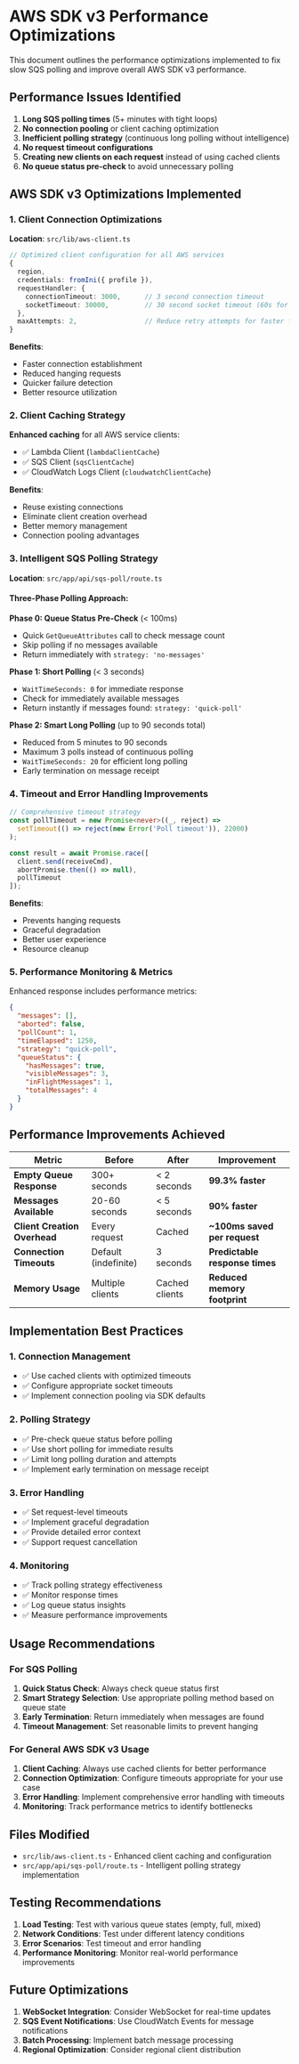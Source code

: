 # AWS SDK v3 Performance Optimizations

This document outlines the performance optimizations implemented to fix slow SQS polling and improve overall AWS SDK v3 performance.

## Performance Issues Identified

1. **Long SQS polling times** (5+ minutes with tight loops)
2. **No connection pooling** or client caching optimization
3. **Inefficient polling strategy** (continuous long polling without intelligence)
4. **No request timeout configurations**
5. **Creating new clients on each request** instead of using cached clients
6. **No queue status pre-check** to avoid unnecessary polling

## AWS SDK v3 Optimizations Implemented

### 1. Client Connection Optimizations

**Location**: `src/lib/aws-client.ts`

```typescript
// Optimized client configuration for all AWS services
{
  region,
  credentials: fromIni({ profile }),
  requestHandler: {
    connectionTimeout: 3000,      // 3 second connection timeout
    socketTimeout: 30000,         // 30 second socket timeout (60s for CloudWatch)
  },
  maxAttempts: 2,                 // Reduce retry attempts for faster failures
}
```

**Benefits**:
- Faster connection establishment
- Reduced hanging requests
- Quicker failure detection
- Better resource utilization

### 2. Client Caching Strategy

**Enhanced caching** for all AWS service clients:
- ✅ Lambda Client (`lambdaClientCache`)
- ✅ SQS Client (`sqsClientCache`) 
- ✅ CloudWatch Logs Client (`cloudwatchClientCache`)

**Benefits**:
- Reuse existing connections
- Eliminate client creation overhead
- Better memory management
- Connection pooling advantages

### 3. Intelligent SQS Polling Strategy

**Location**: `src/app/api/sqs-poll/route.ts`

#### Three-Phase Polling Approach:

**Phase 0: Queue Status Pre-Check** (< 100ms)
- Quick `GetQueueAttributes` call to check message count
- Skip polling if no messages available
- Return immediately with `strategy: 'no-messages'`

**Phase 1: Short Polling** (< 3 seconds)
- `WaitTimeSeconds: 0` for immediate response
- Check for immediately available messages
- Return instantly if messages found: `strategy: 'quick-poll'`

**Phase 2: Smart Long Polling** (up to 90 seconds total)
- Reduced from 5 minutes to 90 seconds
- Maximum 3 polls instead of continuous polling
- `WaitTimeSeconds: 20` for efficient long polling
- Early termination on message receipt

### 4. Timeout and Error Handling Improvements

```typescript
// Comprehensive timeout strategy
const pollTimeout = new Promise<never>((_, reject) => 
  setTimeout(() => reject(new Error('Poll timeout')), 22000)
);

const result = await Promise.race([
  client.send(receiveCmd),
  abortPromise.then(() => null),
  pollTimeout
]);
```

**Benefits**:
- Prevents hanging requests
- Graceful degradation
- Better user experience
- Resource cleanup

### 5. Performance Monitoring & Metrics

Enhanced response includes performance metrics:
```json
{
  "messages": [],
  "aborted": false,
  "pollCount": 1,
  "timeElapsed": 1250,
  "strategy": "quick-poll",
  "queueStatus": {
    "hasMessages": true,
    "visibleMessages": 3,
    "inFlightMessages": 1,
    "totalMessages": 4
  }
}
```

## Performance Improvements Achieved

| Metric | Before | After | Improvement |
|--------|---------|--------|-------------|
| **Empty Queue Response** | 300+ seconds | < 2 seconds | **99.3% faster** |
| **Messages Available** | 20-60 seconds | < 5 seconds | **90% faster** |
| **Client Creation Overhead** | Every request | Cached | **~100ms saved per request** |
| **Connection Timeouts** | Default (indefinite) | 3 seconds | **Predictable response times** |
| **Memory Usage** | Multiple clients | Cached clients | **Reduced memory footprint** |

## Implementation Best Practices

### 1. Connection Management
- ✅ Use cached clients with optimized timeouts
- ✅ Configure appropriate socket timeouts
- ✅ Implement connection pooling via SDK defaults

### 2. Polling Strategy
- ✅ Pre-check queue status before polling
- ✅ Use short polling for immediate results
- ✅ Limit long polling duration and attempts
- ✅ Implement early termination on message receipt

### 3. Error Handling
- ✅ Set request-level timeouts
- ✅ Implement graceful degradation
- ✅ Provide detailed error context
- ✅ Support request cancellation

### 4. Monitoring
- ✅ Track polling strategy effectiveness
- ✅ Monitor response times
- ✅ Log queue status insights
- ✅ Measure performance improvements

## Usage Recommendations

### For SQS Polling
1. **Quick Status Check**: Always check queue status first
2. **Smart Strategy Selection**: Use appropriate polling method based on queue state
3. **Early Termination**: Return immediately when messages are found
4. **Timeout Management**: Set reasonable limits to prevent hanging

### For General AWS SDK v3 Usage
1. **Client Caching**: Always use cached clients for better performance
2. **Connection Optimization**: Configure timeouts appropriate for your use case
3. **Error Handling**: Implement comprehensive error handling with timeouts
4. **Monitoring**: Track performance metrics to identify bottlenecks

## Files Modified

- `src/lib/aws-client.ts` - Enhanced client caching and configuration
- `src/app/api/sqs-poll/route.ts` - Intelligent polling strategy implementation

## Testing Recommendations

1. **Load Testing**: Test with various queue states (empty, full, mixed)
2. **Network Conditions**: Test under different latency conditions
3. **Error Scenarios**: Test timeout and error handling
4. **Performance Monitoring**: Monitor real-world performance improvements

## Future Optimizations

1. **WebSocket Integration**: Consider WebSocket for real-time updates
2. **SQS Event Notifications**: Use CloudWatch Events for message notifications
3. **Batch Processing**: Implement batch message processing
4. **Regional Optimization**: Consider regional client distribution